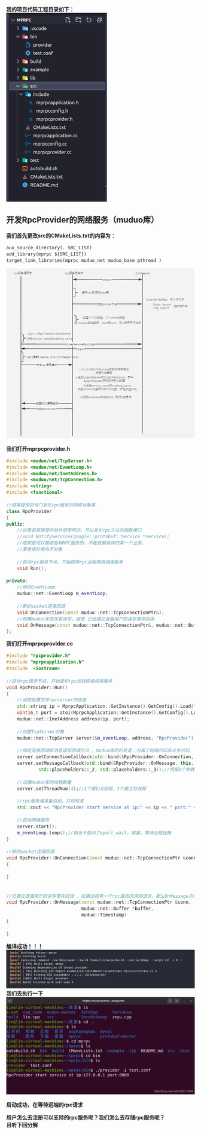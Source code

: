 **我的项目代码工程目录如下：**  
![在这里插入图片描述](image/e1627c82222d494f9715d5e44ba227ef.png)

## 开发RpcProvider的网络服务（muduo库）

**我们首先更改src的CMakeLists.txt的内容为：**

```xml
aux_source_directory(. SRC_LIST)
add_library(mprpc ${SRC_LIST})
target_link_libraries(mprpc muduo_net muduo_base pthread )
```

![在这里插入图片描述](image/watermark,type_ZmFuZ3poZW5naGVpdGk,shadow_10,text_aHR0cHM6Ly9ibG9nLmNzZG4ubmV0L0xJTlpFWVU2NjY=,size_16,color_FFFFFF,t_70.png)

**我们打开mprpcprovider.h**

```cpp
#include <muduo/net/TcpServer.h>
#include <muduo/net/EventLoop.h>
#include <muduo/net/InetAddress.h>
#include <muduo/net/TcpConnection.h>
#include <string>
#include <functional>

//框架提供的专门发布rpc服务的网络对象类
class RpcProvider
{
public:
    //这里是框架提供给外部使用的，可以发布rpc方法的函数接口
    //void NotifyService(google::protobuf::Service *service);
    //框架是可以接收各种RPC服务的，不能依赖具体的某一个业务。 
    //基类指针指向子对象
    
    //启动rpc服务节点，开始提供rpc远程网络调用服务
    void Run();

private:
    //组合EventLoop
    muduo::net::EventLoop m_eventLoop;

    //新的socket连接回调
    void OnConnection(const muduo::net::TcpConnectionPtr&);
    //如果muduo库发现有读写，就做 已经建立连接用户的读写事件回调
    void OnMessage(const muduo::net::TcpConnectionPtr&, muduo::net::Buffer*, muduo::Timestamp);
};
```

**我们打开mprpcprovider.cc**

```cpp
#include "rpcprovider.h"
#include "mprpcapplication.h"
#include  <iostream>

//启动rpc服务节点，开始提供rpc远程网络调用服务
void RpcProvider::Run()
{
    //读取配置文件rpcserver的信息
    std::string ip = MprpcApplication::GetInstance().GetConfig().Load("rpcserverip");//ip
    uint16_t port = atoi(MprpcApplication::GetInstance().GetConfig().Load("rpcserverport").c_str());//port，因为atoi返回char *，所以要c_str()
    muduo::net::InetAddress address(ip, port);

    //创建TcpServer对象
    muduo::net::TcpServer server(&m_eventLoop, address, "RpcProvider");

    //绑定连接回调和消息读写回调方法 ，muduo库的好处是：分离了网络代码和业务代码
    server.setConnectionCallback(std::bind(&RpcProvider::OnConnection, this, std::placeholders::_1));//预留1个参数std::placeholders::_1
    server.setMessageCallback(std::bind(&RpcProvider::OnMessage, this, std::placeholders::_1, 
            std::placeholders::_2, std::placeholders::_3));//预留3个参数std::placeholders::_1,2,3

    //设置muduo库的线程数量
    server.setThreadNum(4);//1个是I/O线程，3个是工作线程

    //rpc服务端准备启动，打印信息
    std::cout << "RpcProvider start service at ip:" << ip << " port:" << port << std::endl;
    
    //启动网络服务
    server.start();
    m_eventLoop.loop();//相当于启动了epoll_wait，阻塞，等待远程连接
}

//新的socket连接回调
void RpcProvider::OnConnection(const muduo::net::TcpConnectionPtr &conn)
{
    
}


//已建立连接用户的读写事件回调 ，如果远程有一个rpc服务的调用请求，那么OnMessage方法就会响应
void RpcProvider::OnMessage(const muduo::net::TcpConnectionPtr &conn, 
                            muduo::net::Buffer *buffer, 
                            muduo::Timestamp)
{
  
}
```

**编译成功！！！**  
![在这里插入图片描述](image/2b1a54294d7746f1a1371a9afcbf833a.png)  
**我们去执行一下**  
![在这里插入图片描述](image/watermark,type_ZmFuZ3poZW5naGVpdGk,shadow_10,text_aHR0cHM6Ly9ibG9nLmNzZG4ubmV0L0xJTlpFWVU2NjY=,size_16,color_FFFFFF,t_70-16935586049181.png)

**启动成功，在等待远端的rpc请求**

**用户怎么去注册可以支持的rpc服务呢？我们怎么去存储rpc服务呢？**  
**且听下回分解**
